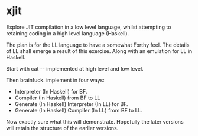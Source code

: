 # xjit

Explore JIT compilation in a low level language, whilst attempting to retaining coding in a high level language (Haskell).

The plan is for the LL language to have a somewhat Forthy feel.
The details of LL shall emerge a result of this exercise.
Along with an emulation for LL in Haskell.

Start with cat -- implemented at high level and low level.

Then brainfuck. implement in four ways:
- Interpreter (In Haskell) for BF.
- Compiler (In Haskell) from BF to LL
- Generate (In Haskell) Interpreter (In LL) for BF.
- Generate (In Haskell) Compiler (In LL) from BF to LL.

Now exactly sure what this will demonstrate.
Hopefully the later versions will retain the structure of the earlier versions.
